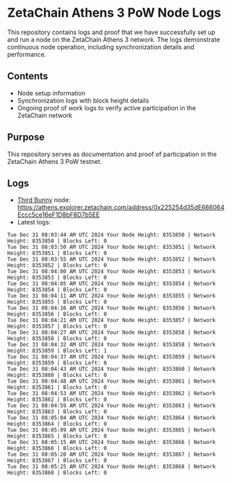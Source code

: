 # ZetaChain Athens 3 PoW Node Logs
This repository contains logs and proof that we have successfully set up and run a node on the ZetaChain Athens 3 network. The logs demonstrate continuous node operation, including synchronization details and performance.

## Contents
- Node setup information
- Synchronization logs with block height details
- Ongoing proof of work logs to verify active participation in the ZetaChain network

## Purpose
This repository serves as documentation and proof of participation in the ZetaChain Athens 3 PoW testnet.

## Logs

- [Third Bunny](https://thirdbunny.xyz/) node: https://athens.explorer.zetachain.com/address/0x225254d35dE666064Eccc5ce16eF1D8bF8D7b5EE
- Latest logs:
```
Tue Dec 31 08:03:44 AM UTC 2024 Your Node Height: 8353850 | Network Height: 8353850 | Blocks Left: 0
Tue Dec 31 08:03:50 AM UTC 2024 Your Node Height: 8353851 | Network Height: 8353851 | Blocks Left: 0
Tue Dec 31 08:03:55 AM UTC 2024 Your Node Height: 8353852 | Network Height: 8353852 | Blocks Left: 0
Tue Dec 31 08:04:00 AM UTC 2024 Your Node Height: 8353853 | Network Height: 8353853 | Blocks Left: 0
Tue Dec 31 08:04:05 AM UTC 2024 Your Node Height: 8353854 | Network Height: 8353854 | Blocks Left: 0
Tue Dec 31 08:04:11 AM UTC 2024 Your Node Height: 8353855 | Network Height: 8353855 | Blocks Left: 0
Tue Dec 31 08:04:16 AM UTC 2024 Your Node Height: 8353856 | Network Height: 8353856 | Blocks Left: 0
Tue Dec 31 08:04:21 AM UTC 2024 Your Node Height: 8353857 | Network Height: 8353857 | Blocks Left: 0
Tue Dec 31 08:04:27 AM UTC 2024 Your Node Height: 8353858 | Network Height: 8353858 | Blocks Left: 0
Tue Dec 31 08:04:32 AM UTC 2024 Your Node Height: 8353858 | Network Height: 8353859 | Blocks Left: 1
Tue Dec 31 08:04:37 AM UTC 2024 Your Node Height: 8353859 | Network Height: 8353859 | Blocks Left: 0
Tue Dec 31 08:04:43 AM UTC 2024 Your Node Height: 8353860 | Network Height: 8353860 | Blocks Left: 0
Tue Dec 31 08:04:48 AM UTC 2024 Your Node Height: 8353861 | Network Height: 8353861 | Blocks Left: 0
Tue Dec 31 08:04:53 AM UTC 2024 Your Node Height: 8353862 | Network Height: 8353862 | Blocks Left: 0
Tue Dec 31 08:04:59 AM UTC 2024 Your Node Height: 8353863 | Network Height: 8353863 | Blocks Left: 0
Tue Dec 31 08:05:04 AM UTC 2024 Your Node Height: 8353864 | Network Height: 8353864 | Blocks Left: 0
Tue Dec 31 08:05:09 AM UTC 2024 Your Node Height: 8353865 | Network Height: 8353865 | Blocks Left: 0
Tue Dec 31 08:05:15 AM UTC 2024 Your Node Height: 8353866 | Network Height: 8353866 | Blocks Left: 0
Tue Dec 31 08:05:20 AM UTC 2024 Your Node Height: 8353867 | Network Height: 8353867 | Blocks Left: 0
Tue Dec 31 08:05:25 AM UTC 2024 Your Node Height: 8353868 | Network Height: 8353868 | Blocks Left: 0
```
